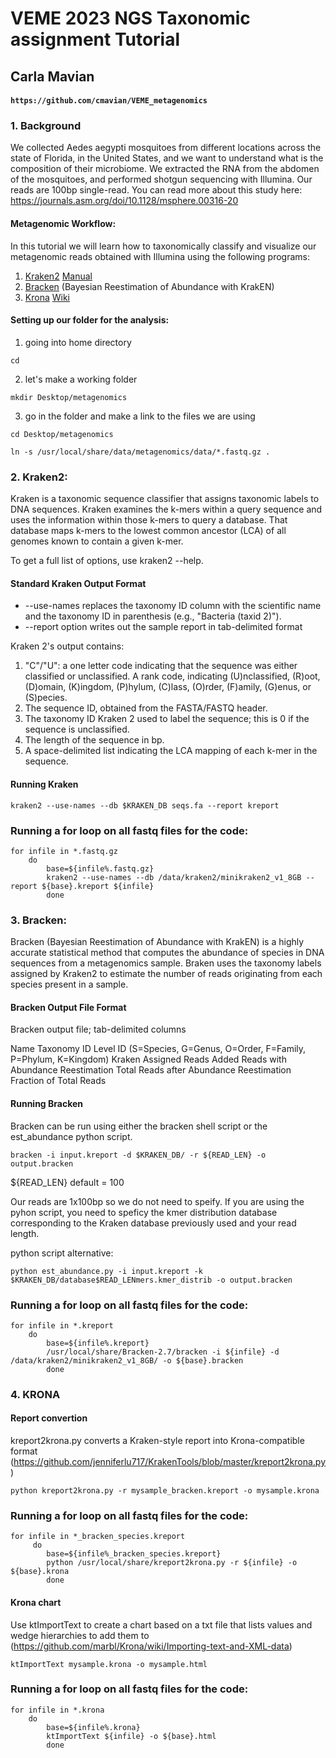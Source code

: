 # VEME 2023 NGS Taxonomic assignment Tutorial

## Carla Mavian

#### `https://github.com/cmavian/VEME_metagenomics`

### 1. Background
We collected Aedes aegypti mosquitoes from different locations across the state of Florida, in the United States, and we want to understand what is the composition of their microbiome. We extracted the RNA from the abdomen of the mosquitoes, and performed shotgun sequencing with Illumina. Our reads are 100bp single-read. You can read more about this study here: https://journals.asm.org/doi/10.1128/msphere.00316-20

#### Metagenomic Workflow: 
In this tutorial we will learn how to taxonomically classify and visualize our metagenomic reads obtained with Illumina using the following programs:

1. [Kraken2](https://ccb.jhu.edu/software/kraken2/index.shtml) [Manual](https://github.com/DerrickWood/kraken2/wiki/Manual)
2. [Bracken](https://ccb.jhu.edu/software/bracken/) (Bayesian Reestimation of Abundance with KrakEN) 
3. [Krona](https://github.com/marbl/Krona/wiki/KronaTools) [Wiki](https://github.com/marbl/Krona/wiki)


#### Setting up our folder for the analysis:

1. going into home directory

```
cd
```

2. let's make a working folder
 
```
mkdir Desktop/metagenomics
```

3. go in the folder and make a link to the files we are using

```
cd Desktop/metagenomics
```
   
```
ln -s /usr/local/share/data/metagenomics/data/*.fastq.gz .
``` 




### 2. Kraken2: 
Kraken is a taxonomic sequence classifier that assigns taxonomic labels to DNA sequences. 
Kraken examines the k-mers within a query sequence and uses the information within those k-mers to query a database. That database maps k-mers to the lowest common ancestor (LCA) of all genomes known to contain a given k-mer.

To get a full list of options, use kraken2 --help.

#### Standard Kraken Output Format
* --use-names replaces the taxonomy ID column with the scientific name and the taxonomy ID in parenthesis (e.g., "Bacteria (taxid 2)"). 
* --report option writes out the sample report in tab-delimited format

Kraken 2's output contains:
1. "C"/"U": a one letter code indicating that the sequence was either classified or unclassified. A rank code, indicating (U)nclassified, (R)oot, (D)omain, (K)ingdom, (P)hylum, (C)lass, (O)rder, (F)amily, (G)enus, or (S)pecies. 
2. The sequence ID, obtained from the FASTA/FASTQ header.
3. The taxonomy ID Kraken 2 used to label the sequence; this is 0 if the sequence is unclassified.
4. The length of the sequence in bp.
5. A space-delimited list indicating the LCA mapping of each k-mer in the sequence.


#### Running Kraken
```
kraken2 --use-names --db $KRAKEN_DB seqs.fa --report kreport
```

### Running a for loop on all fastq files for the code:
	
```
for infile in *.fastq.gz
	do
		base=${infile%.fastq.gz}
		kraken2 --use-names --db /data/kraken2/minikraken2_v1_8GB --report ${base}.kreport ${infile}
        done
```  
	

### 3. Bracken:
Bracken (Bayesian Reestimation of Abundance with KrakEN) is a highly accurate statistical method that computes the abundance of species in DNA sequences from a metagenomics sample. 
Braken uses the taxonomy labels assigned by Kraken2 to estimate the number of reads originating from each species present in a sample.

#### Bracken Output File Format
Bracken output file; tab-delimited columns

Name
Taxonomy ID
Level ID (S=Species, G=Genus, O=Order, F=Family, P=Phylum, K=Kingdom)
Kraken Assigned Reads
Added Reads with Abundance Reestimation
Total Reads after Abundance Reestimation
Fraction of Total Reads

#### Running Bracken
Bracken can be run using either the bracken shell script or the est_abundance python script. 

```
bracken -i input.kreport -d $KRAKEN_DB/ -r ${READ_LEN} -o output.bracken
```

${READ_LEN} default =  100

Our reads are 1x100bp so we do not need to speify. If you are using the pyhon script, you need to speficy the kmer distribution database corresponding to the Kraken database previously used and your read length.  

python script alternative:

```
python est_abundance.py -i input.kreport -k $KRAKEN_DB/database$READ_LENmers.kmer_distrib -o output.bracken
```

### Running a for loop on all fastq files for the code:
	
```
for infile in *.kreport
	do
		base=${infile%.kreport}
		/usr/local/share/Bracken-2.7/bracken -i ${infile} -d /data/kraken2/minikraken2_v1_8GB/ -o ${base}.bracken 
        done
``` 



### 4. KRONA

#### Report convertion 
kreport2krona.py converts a Kraken-style report into Krona-compatible format (https://github.com/jenniferlu717/KrakenTools/blob/master/kreport2krona.py)

```
python kreport2krona.py -r mysample_bracken.kreport -o mysample.krona
```

### Running a for loop on all fastq files for the code:

```
for infile in *_bracken_species.kreport
	 do
		base=${infile%_bracken_species.kreport}
		python /usr/local/share/kreport2krona.py -r ${infile} -o ${base}.krona
        done
```

#### Krona chart
Use ktImportText to create a chart based on a txt file that lists values and wedge hierarchies to add them to (https://github.com/marbl/Krona/wiki/Importing-text-and-XML-data)

```
ktImportText mysample.krona -o mysample.html
```

### Running a for loop on all fastq files for the code:

```
for infile in *.krona
	do
		base=${infile%.krona}
		ktImportText ${infile} -o ${base}.html
        done
```



